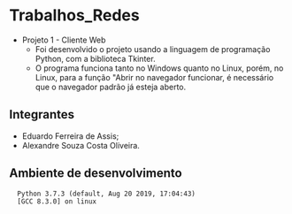 # Trabalhos_Redes

- Projeto 1 - Cliente Web
  - Foi desenvolvido o projeto usando a linguagem de programação Python, com a biblioteca Tkinter.
  - O programa funciona tanto no Windows quanto no Linux, porém, no Linux, para a função "Abrir no navegador funcionar, é necessário que o navegador padrão já esteja aberto.

## Integrantes

- Eduardo Ferreira de Assis;
- Alexandre Souza Costa Oliveira.

## Ambiente de desenvolvimento

```none
  Python 3.7.3 (default, Aug 20 2019, 17:04:43)
  [GCC 8.3.0] on linux
```
